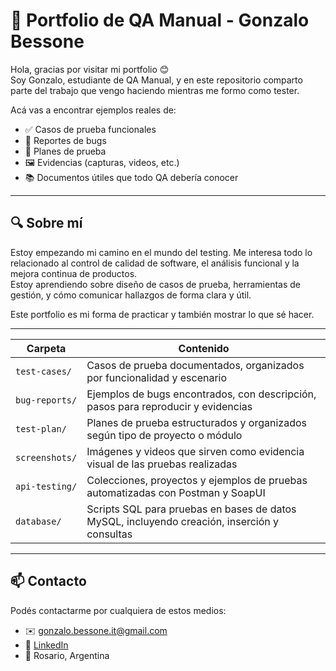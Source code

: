 # 📌 Portfolio de QA Manual - Gonzalo Bessone

Hola, gracias por visitar mi portfolio 😊  
Soy Gonzalo, estudiante de QA Manual, y en este repositorio comparto parte del trabajo que vengo haciendo mientras me formo como tester.

Acá vas a encontrar ejemplos reales de:

- ✅ Casos de prueba funcionales
- 🐞 Reportes de bugs
- 📝 Planes de prueba
- 🖼️ Evidencias (capturas, videos, etc.)
- 📚 Documentos útiles que todo QA debería conocer

---

## 🔍 Sobre mí

Estoy empezando mi camino en el mundo del testing. Me interesa todo lo relacionado al control de calidad de software, el análisis funcional y la mejora continua de productos.  
Estoy aprendiendo sobre diseño de casos de prueba, herramientas de gestión, y cómo comunicar hallazgos de forma clara y útil.

Este portfolio es mi forma de practicar y también mostrar lo que sé hacer.

---

| Carpeta         | Contenido                                                                                   |
|-----------------|--------------------------------------------------------------------------------------------|
| `test-cases/`   | Casos de prueba documentados, organizados por funcionalidad y escenario                     |
| `bug-reports/`  | Ejemplos de bugs encontrados, con descripción, pasos para reproducir y evidencias          |
| `test-plan/`    | Planes de prueba estructurados y organizados según tipo de proyecto o módulo               |
| `screenshots/`  | Imágenes y videos que sirven como evidencia visual de las pruebas realizadas               |
| `api-testing/`  | Colecciones, proyectos y ejemplos de pruebas automatizadas con Postman y SoapUI             |
| `database/`     | Scripts SQL para pruebas en bases de datos MySQL, incluyendo creación, inserción y consultas|

---

## 📫 Contacto

Podés contactarme por cualquiera de estos medios:

- ✉️ gonzalo.bessone.it@gmail.com  
- 💼 [LinkedIn](https://www.linkedin.com/in/gonzalobessone/)  
- 📍 Rosario, Argentina  
